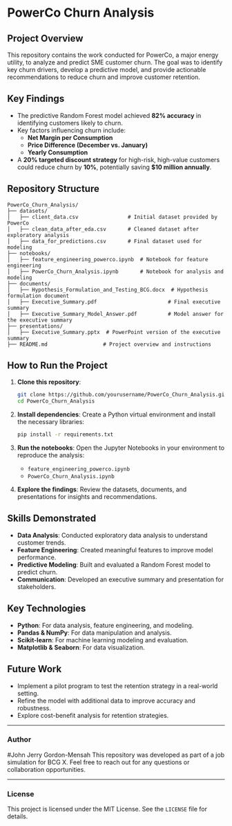 # PowerCo Churn Analysis

## Project Overview
This repository contains the work conducted for PowerCo, a major energy utility, to analyze and predict SME customer churn. The goal was to identify key churn drivers, develop a predictive model, and provide actionable recommendations to reduce churn and improve customer retention.

## Key Findings
- The predictive Random Forest model achieved **82% accuracy** in identifying customers likely to churn.
- Key factors influencing churn include:
  - **Net Margin per Consumption**
  - **Price Difference (December vs. January)**
  - **Yearly Consumption**
- A **20% targeted discount strategy** for high-risk, high-value customers could reduce churn by **10%**, potentially saving **$10 million annually**.

## Repository Structure
```
PowerCo_Churn_Analysis/
├── datasets/
│   ├── client_data.csv                # Initial dataset provided by PowerCo
│   ├── clean_data_after_eda.csv       # Cleaned dataset after exploratory analysis
│   ├── data_for_predictions.csv       # Final dataset used for modeling
├── notebooks/
│   ├── feature_engineering_powerco.ipynb  # Notebook for feature engineering
│   ├── PowerCo_Churn_Analysis.ipynb       # Notebook for analysis and modeling
├── documents/
│   ├── Hypothesis_Formulation_and_Testing_BCG.docx  # Hypothesis formulation document
│   ├── Executive_Summary.pdf                       # Final executive summary
│   ├── Executive_Summary_Model_Answer.pdf          # Model answer for the executive summary
├── presentations/
│   ├── Executive_Summary.pptx  # PowerPoint version of the executive summary
├── README.md                  # Project overview and instructions
```

## How to Run the Project
1. **Clone this repository**:
   ```bash
   git clone https://github.com/yourusername/PowerCo_Churn_Analysis.git
   cd PowerCo_Churn_Analysis
   ```

2. **Install dependencies**:
   Create a Python virtual environment and install the necessary libraries:
   ```bash
   pip install -r requirements.txt
   ```

3. **Run the notebooks**:
   Open the Jupyter Notebooks in your environment to reproduce the analysis:
   - `feature_engineering_powerco.ipynb`
   - `PowerCo_Churn_Analysis.ipynb`

4. **Explore the findings**:
   Review the datasets, documents, and presentations for insights and recommendations.

## Skills Demonstrated
- **Data Analysis**: Conducted exploratory data analysis to understand customer trends.
- **Feature Engineering**: Created meaningful features to improve model performance.
- **Predictive Modeling**: Built and evaluated a Random Forest model to predict churn.
- **Communication**: Developed an executive summary and presentation for stakeholders.

## Key Technologies
- **Python**: For data analysis, feature engineering, and modeling.
- **Pandas & NumPy**: For data manipulation and analysis.
- **Scikit-learn**: For machine learning modeling and evaluation.
- **Matplotlib & Seaborn**: For data visualization.

## Future Work
- Implement a pilot program to test the retention strategy in a real-world setting.
- Refine the model with additional data to improve accuracy and robustness.
- Explore cost-benefit analysis for retention strategies.

---

### Author
#John Jerry Gordon-Mensah
This repository was developed as part of a job simulation for BCG X. Feel free to reach out for any questions or collaboration opportunities.

---

### License
This project is licensed under the MIT License. See the `LICENSE` file for details.

